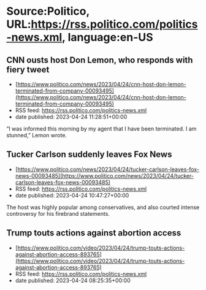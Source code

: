 # Source:Politico, URL:https://rss.politico.com/politics-news.xml, language:en-US

## CNN ousts host Don Lemon, who responds with fiery tweet
 - [https://www.politico.com/news/2023/04/24/cnn-host-don-lemon-terminated-from-company-00093495](https://www.politico.com/news/2023/04/24/cnn-host-don-lemon-terminated-from-company-00093495)
 - RSS feed: https://rss.politico.com/politics-news.xml
 - date published: 2023-04-24 11:28:51+00:00

“I was informed this morning by my agent that I have been terminated. I am stunned,” Lemon wrote.

## Tucker Carlson suddenly leaves Fox News
 - [https://www.politico.com/news/2023/04/24/tucker-carlson-leaves-fox-news-00093485](https://www.politico.com/news/2023/04/24/tucker-carlson-leaves-fox-news-00093485)
 - RSS feed: https://rss.politico.com/politics-news.xml
 - date published: 2023-04-24 10:47:27+00:00

The host was highly popular among conservatives, and also courted intense controversy for his firebrand statements.

## Trump touts actions against abortion access
 - [https://www.politico.com/video/2023/04/24/trump-touts-actions-against-abortion-access-893765](https://www.politico.com/video/2023/04/24/trump-touts-actions-against-abortion-access-893765)
 - RSS feed: https://rss.politico.com/politics-news.xml
 - date published: 2023-04-24 08:25:35+00:00



